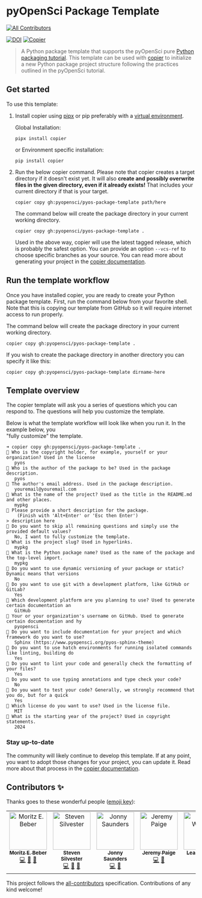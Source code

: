 # pyOpenSci Package Template
<!-- ALL-CONTRIBUTORS-BADGE:START - Do not remove or modify this section -->
[![All Contributors](https://img.shields.io/badge/all_contributors-5-orange.svg?style=flat-square)](#contributors-)
<!-- ALL-CONTRIBUTORS-BADGE:END -->
[![DOI](https://zenodo.org/badge/DOI/10.5281/zenodo.14052273.svg)](https://doi.org/10.5281/zenodo.14052273)
[![Copier](https://img.shields.io/endpoint?url=https://raw.githubusercontent.com/copier-org/copier/master/img/badge/badge-black.json)](https://github.com/copier-org/copier)

> A Python package template that supports the pyOpenSci
> pure [Python packaging tutorial](https://www.pyopensci.org/python-package-guide/tutorials/intro.html).
This template can be used with [copier](https://copier.readthedocs.io) to initialize a
new Python package project structure following the practices outlined in the pyOpenSci
tutorial.

## Get started

To use this template:

1. Install copier using [pipx](https://pipx.pypa.io/stable/) or pip preferably with a [virtual environment](https://www.pyopensci.org/python-package-guide/CONTRIBUTING.html#create-a-virtual-environment).

    Global Installation:
    
    ```console
    pipx install copier
    ```
   
    or Environment specific installation:

    ```console
    pip install copier
    ```

2. Run the below copier command. Please note that copier creates a target directory if
   it doesn't exist yet. It will also **create and possibly overwrite files in the given
   directory, even if it already exists!** That includes your current directory if that
   is your target.

    ```console
    copier copy gh:pyopensci/pyos-package-template path/here
    ```
    
   The command below will create the package directory in your current working directory. 
    ```console
    copier copy gh:pyopensci/pyos-package-template .
    ```

   Used in the above way, copier will use the latest tagged release, which is probably
   the safest option. You can provide an option `--vcs-ref` to choose specific branches
   as your source. You can read more about generating your project
   in the [copier documentation](https://copier.readthedocs.io/en/stable/generating/).


## Run the template workflow

Once you have installed copier, you are ready to create your Python package template. 
First, run the command below from your favorite shell. Note that this is copying our template from GitHub so it 
will require internet access to run properly.

The command below will create the package directory in your current working directory. 

`copier copy gh:pyopensci/pyos-package-template . `

If you wish to create the package directory in another directory you can specify it like this:

`copier copy gh:pyopensci/pyos-package-template dirname-here`

## Template overview
The copier template will ask you a series of questions which you can respond to. The questions will 
help you customize the template. 

Below is what the template workflow will look like when you run it. In the example below, you  
"fully customize" the template.  


```console
➜ copier copy gh:pyopensci/pyos-package-template .      
🎤 Who is the copyright holder, for example, yourself or your organization? Used in the license
   pyos
🎤 Who is the author of the package to be? Used in the package description.
   pyos
🎤 The author's email address. Used in the package description.
   youremail@youremail.com
🎤 What is the name of the project? Used as the title in the README.md and other places.
   mypkg
🎤 Please provide a short description for the package.
    (Finish with 'Alt+Enter' or 'Esc then Enter')
> description here
🎤 Do you want to skip all remaining questions and simply use the provided default values?
   No, I want to fully customize the template.
🎤 What is the project slug? Used in hyperlinks.
   mypkg
🎤 What is the Python package name? Used as the name of the package and the top-level import.
   mypkg
🎤 Do you want to use dynamic versioning of your package or static? Dynamic means that versions
   No
🎤 Do you want to use git with a development platform, like GitHub or GitLab?
   Yes
🎤 Which development platform are you planning to use? Used to generate certain documentation an
   GitHub
🎤 Your or your organization's username on GitHub. Used to generate certain documentation and hy
   pyopensci
🎤 Do you want to include documentation for your project and which framework do you want to use?
   Sphinx (https://www.pyopensci.org/pyos-sphinx-theme)
🎤 Do you want to use hatch environments for running isolated commands like linting, building do
   Yes
🎤 Do you want to lint your code and generally check the formatting of your files?
   Yes
🎤 Do you want to use typing annotations and type check your code?
   No
🎤 Do you want to test your code? Generally, we strongly recommend that you do, but for a quick
   Yes
🎤 Which license do you want to use? Used in the license file.
   MIT
🎤 What is the starting year of the project? Used in copyright statements.
   2024
```


### Stay up-to-date

The community will likely continue to develop this template. If at any point, you want
to adopt those changes for your project, you can update it. Read more about that process
in the [copier documentation](https://copier.readthedocs.io/en/stable/updating/).

## Contributors ✨

Thanks goes to these wonderful people ([emoji key](https://allcontributors.org/docs/en/emoji-key)):

<!-- ALL-CONTRIBUTORS-LIST:START - Do not remove or modify this section -->
<!-- prettier-ignore-start -->
<!-- markdownlint-disable -->
<table>
  <tbody>
    <tr>
      <td align="center" valign="top" width="14.28%"><a href="https://github.com/Midnighter"><img src="https://avatars.githubusercontent.com/u/135653?v=4?s=100" width="100px;" alt="Moritz E. Beber"/><br /><sub><b>Moritz E. Beber</b></sub></a><br /><a href="https://github.com/pyOpenSci/pyos-package-template/commits?author=Midnighter" title="Code">💻</a> <a href="https://github.com/pyOpenSci/pyos-package-template/pulls?q=is%3Apr+reviewed-by%3AMidnighter" title="Reviewed Pull Requests">👀</a> <a href="#ideas-Midnighter" title="Ideas, Planning, & Feedback">🤔</a></td>
      <td align="center" valign="top" width="14.28%"><a href="https://www.linkedin.com/in/steven-silvester-90318721/"><img src="https://avatars.githubusercontent.com/u/2096628?v=4?s=100" width="100px;" alt="Steven Silvester"/><br /><sub><b>Steven Silvester</b></sub></a><br /><a href="https://github.com/pyOpenSci/pyos-package-template/commits?author=blink1073" title="Code">💻</a> <a href="https://github.com/pyOpenSci/pyos-package-template/pulls?q=is%3Apr+reviewed-by%3Ablink1073" title="Reviewed Pull Requests">👀</a> <a href="#ideas-blink1073" title="Ideas, Planning, & Feedback">🤔</a></td>
      <td align="center" valign="top" width="14.28%"><a href="https://jon-e.net"><img src="https://avatars.githubusercontent.com/u/12961499?v=4?s=100" width="100px;" alt="Jonny Saunders"/><br /><sub><b>Jonny Saunders</b></sub></a><br /><a href="https://github.com/pyOpenSci/pyos-package-template/commits?author=sneakers-the-rat" title="Code">💻</a> <a href="https://github.com/pyOpenSci/pyos-package-template/pulls?q=is%3Apr+reviewed-by%3Asneakers-the-rat" title="Reviewed Pull Requests">👀</a></td>
      <td align="center" valign="top" width="14.28%"><a href="http://blog.ucodery.com"><img src="https://avatars.githubusercontent.com/u/28751151?v=4?s=100" width="100px;" alt="Jeremy Paige"/><br /><sub><b>Jeremy Paige</b></sub></a><br /><a href="https://github.com/pyOpenSci/pyos-package-template/commits?author=ucodery" title="Code">💻</a> <a href="https://github.com/pyOpenSci/pyos-package-template/pulls?q=is%3Apr+reviewed-by%3Aucodery" title="Reviewed Pull Requests">👀</a></td>
      <td align="center" valign="top" width="14.28%"><a href="http://www.leahwasser.com"><img src="https://avatars.githubusercontent.com/u/7649194?v=4?s=100" width="100px;" alt="Leah Wasser"/><br /><sub><b>Leah Wasser</b></sub></a><br /><a href="https://github.com/pyOpenSci/pyos-package-template/commits?author=lwasser" title="Code">💻</a> <a href="https://github.com/pyOpenSci/pyos-package-template/pulls?q=is%3Apr+reviewed-by%3Alwasser" title="Reviewed Pull Requests">👀</a></td>
    </tr>
  </tbody>
</table>

<!-- markdownlint-restore -->
<!-- prettier-ignore-end -->

<!-- ALL-CONTRIBUTORS-LIST:END -->

This project follows the [all-contributors](https://github.com/all-contributors/all-contributors) specification. Contributions of any kind welcome!
